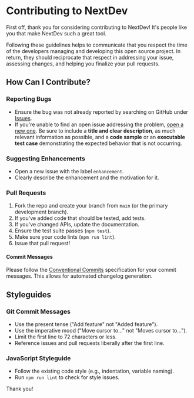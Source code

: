 # Contributing to NextDev

First off, thank you for considering contributing to NextDev! It's people like you that make NextDev such a great tool.

Following these guidelines helps to communicate that you respect the time of the developers managing and developing this open source project. In return, they should reciprocate that respect in addressing your issue, assessing changes, and helping you finalize your pull requests.

## How Can I Contribute?

### Reporting Bugs

- Ensure the bug was not already reported by searching on GitHub under [Issues](https://github.com/lucifer3618/next-dev/issues).
- If you're unable to find an open issue addressing the problem, [open a new one](https://github.com/lucifer3618/next-dev/issues/new?template=bug_report.md). Be sure to include a **title and clear description**, as much relevant information as possible, and a **code sample** or an **executable test case** demonstrating the expected behavior that is not occurring.

### Suggesting Enhancements

- Open a new issue with the label `enhancement`.
- Clearly describe the enhancement and the motivation for it.

### Pull Requests

1.  Fork the repo and create your branch from `main` (or the primary development branch).
2.  If you've added code that should be tested, add tests.
3.  If you've changed APIs, update the documentation.
4.  Ensure the test suite passes (`npm test`).
5.  Make sure your code lints (`npm run lint`).
6.  Issue that pull request!

#### Commit Messages

Please follow the [Conventional Commits](https://www.conventionalcommits.org/en/v1.0.0/) specification for your commit messages. This allows for automated changelog generation.

## Styleguides

### Git Commit Messages

- Use the present tense ("Add feature" not "Added feature").
- Use the imperative mood ("Move cursor to..." not "Moves cursor to...").
- Limit the first line to 72 characters or less.
- Reference issues and pull requests liberally after the first line.

### JavaScript Styleguide

- Follow the existing code style (e.g., indentation, variable naming).
- Run `npm run lint` to check for style issues.

Thank you!
